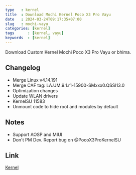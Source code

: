 ```yaml
---
type   : kernel
title  : Download Mochi Kernel Poco X3 Pro Vayu
date   : 2024-03-24T09:17:35+07:00
slug   : mochi-vayu
categories: [kernel]
tags      : [kernel, vayu]
keywords  : [kernel]
---
```


Download Custom Kernel Mochi Poco X3 Pro Vayu or bhima.

## Changelog
- Merge Linux v4.14.191
- Merge CAF tag: LA.UM.9.1.r1-15900-SMxxx0.QSSI13.0
- Optimization changes
- Update WLAN drivers
- KernelSU 11583
- Unmount code to hide root and modules by default

## Notes
- Support AOSP and MIUI
- Don't PM Dev. Report bug on @PocoX3ProKernelSU


## Link
[Kernel](https://github.com/chiteroman/vayu_kernel_mochi/releases/tag/latest)

